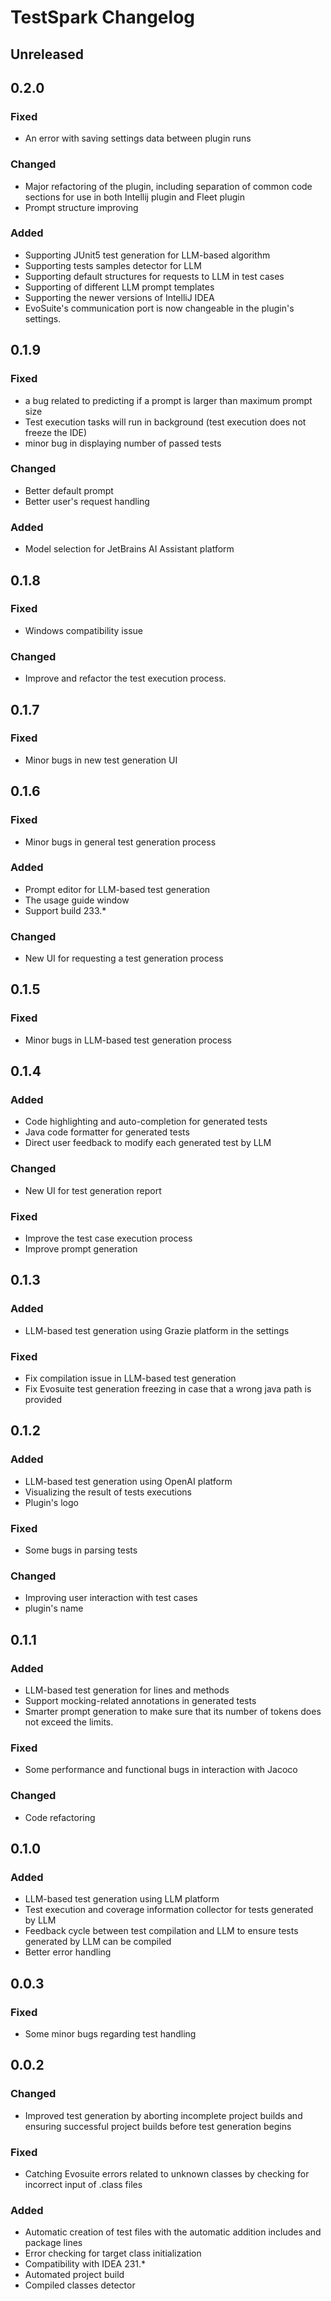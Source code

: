 <!-- Keep a Changelog guide -> https://keepachangelog.com -->

# TestSpark Changelog

## Unreleased

## 0.2.0

### Fixed
- An error with saving settings data between plugin runs

### Changed
- Major refactoring of the plugin, including separation of common code sections for use in both Intellij plugin and Fleet plugin
- Prompt structure improving

### Added
- Supporting JUnit5 test generation for LLM-based algorithm
- Supporting tests samples detector for LLM
- Supporting default structures for requests to LLM in test cases
- Supporting of different LLM prompt templates
- Supporting the newer versions of IntelliJ IDEA
- EvoSuite's communication port is now changeable in the plugin's settings.

## 0.1.9

### Fixed
- a bug related to predicting if a prompt is larger than maximum prompt size
- Test execution tasks will run in background (test execution does not freeze the IDE)
- minor bug in displaying number of passed tests

### Changed
- Better default prompt
- Better user's request handling

### Added
- Model selection for JetBrains AI Assistant platform

## 0.1.8

### Fixed
- Windows compatibility issue

### Changed
- Improve and refactor the test execution process.

## 0.1.7

### Fixed
- Minor bugs in new test generation UI

## 0.1.6

### Fixed
- Minor bugs in general test generation process

### Added
- Prompt editor for LLM-based test generation
- The usage guide window
- Support build 233.*

### Changed
- New UI for requesting a test generation process

## 0.1.5

### Fixed
- Minor bugs in LLM-based test generation process

## 0.1.4

### Added
- Code highlighting and auto-completion for generated tests
- Java code formatter for generated tests
- Direct user feedback to modify each generated test by LLM

### Changed
- New UI for test generation report

### Fixed
- Improve the test case execution process
- Improve prompt generation

## 0.1.3

### Added
- LLM-based test generation using Grazie platform in the settings

### Fixed
- Fix compilation issue in LLM-based test generation
- Fix Evosuite test generation freezing in case that a wrong java path is provided

## 0.1.2

### Added
- LLM-based test generation using OpenAI platform
- Visualizing the result of tests executions
- Plugin's logo

### Fixed
- Some bugs in parsing tests

### Changed
- Improving user interaction with test cases
- plugin's name

## 0.1.1

### Added
- LLM-based test generation for lines and methods
- Support mocking-related annotations in generated tests
- Smarter prompt generation to make sure that its number of tokens does not exceed the limits.

### Fixed
- Some performance and functional bugs in interaction with Jacoco

### Changed
- Code refactoring

## 0.1.0

### Added
- LLM-based test generation using LLM platform
- Test execution and coverage information collector for tests generated by LLM
- Feedback cycle between test compilation and LLM to ensure tests generated by LLM can be compiled
- Better error handling

## 0.0.3

### Fixed
- Some minor bugs regarding test handling

## 0.0.2

### Changed
- Improved test generation by aborting incomplete project builds and ensuring successful project builds before test generation begins

### Fixed
- Catching Evosuite errors related to unknown classes by checking for incorrect input of .class files

### Added
- Automatic creation of test files with the automatic addition includes and package lines
- Error checking for target class initialization
- Compatibility with IDEA 231.*
- Automated project build
- Compiled classes detector

